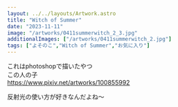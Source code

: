 ```yaml
---
layout: ../../layouts/Artwork.astro
title: "Witch of Summer"
date: "2023-11-11"
image: "/artworks/0411summerwitch_2_3.jpg"
additionalImages: ["/artworks/0411summerwitch_2.jpg"]
tags: ["よそのこ","Witch of Summer","お気に入り"]
---
```


これはphotoshopで描いたやつ  
この人の子  
https://www.pixiv.net/artworks/100855992


反射光の使い方が好きなんだよね～